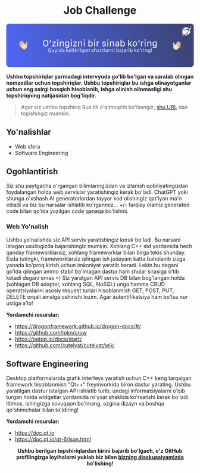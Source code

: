 <h1 align="center">Job Challenge</h1>
<p align="center"><img src="./challenge.png"/></p>

**Ushbu topshiriqlar yarmadagi intervyuda go'lib bo'lgan va saralab olingan nomzodlar uchun topshiriqlar. Ushbu topshiriqlar bu ishga olinayotganlar uchun eng oxirgi bosqich hisoblanib, ishga olinish olinmasligi shu topshiriqning natijasidan bog'liqdir.**

> Agar siz ushbu topshiriq Rus tili o'qimoqchi bo'lsangiz, [shu URL](./README_RU.md) dan topishingiz mumkin.

## Yo'nalishlar

- Web sfera
- Software Engineering

## Ogohlantirish

Siz shu paytgacha o'rgangan bilimlaringizdan va izlanish qobiliyatingizdan foydalangan holda web servislar yaratishingiz kerak bo'ladi.
ChatGPT yoki shunga o'xshash AI generatorlardan tayyor kod olishingiz qat'iyan ma'n etiladi va biz bu narsalar ishlatib ko'rganmiz... +/- farqlay olamiz generated code bilan qo'lda yozilgan code qanaqa bo'lishini.

### Web Yo'nalish

Ushbu yo'nalishda siz API servis yaratishingiz kerak bo'ladi. Bu narsani istagan usulingizda bajarishingiz mumkin. Xohlang C++ std yordamida hech qanday
frameworklarsiz, xohlang frameworklar bilan birga tekis shunday. Esda tutingki, frameworklarsiz qilingan ish judayam katta baholanib sizga yanada ko'proq kirish uchun imkoniyat yaratib beradi. Lekin bu degani qo'lda qilingan ammo stabil bo'lmagan dastur ham shular sirasiga o'tib ketadi degani emas =) Siz yaratgan API servis DB bilan bog'langan holda (xohlagan DB adapter, xohlang SQL, NoSQL) unga hamma CRUD operatsiyalarini asosiy request turlari hisoblanmish GET, POST, PUT, DELETE orqali amalga oshirishi lozim. Agar autentifikatsiya ham bo'lsa nur ustiga a'lo!

**Yordamchi resurslar:**

- https://drogonframework.github.io/drogon-docs/#/
- https://github.com/ipkn/crow
- https://oatpp.io/docs/start/
- https://github.com/cutelyst/cutelyst/wiki

## Software Engineering

Desktop platformalarida grafik interfeys yaratish uchun C++ keng tarqalgan framework hisoblanmish "Qt++" freymvorkida biron dastur yarating. Ushbu yaratilgan dastur istalgan API ishlatib turib, undagi informatsiyalarni o'qib
turgan holda widgetlar yordamida ro'yxat shaklida ko'rsatishi kerak bo'ladi. Iltimos, ishingizga sovuqqon bo'lmang, ozgina dizayn va boshqa qo'shimchalar bilan to'ldiring!

**Yordamchi resurslar:**

- https://doc.qt.io
- https://doc.qt.io/qt-6/json.html

<p align="center"><b>Ushbu berilgan topshiriqlardan birini bajarib bo'lgach, o'z GitHub profilingizga loyihalarni yuklab biz bilan <a href="https://github.com/uzinfocom-org/challenge/discussions">bizning disskussiyamizda</a> bo'lishing!</b></p>

